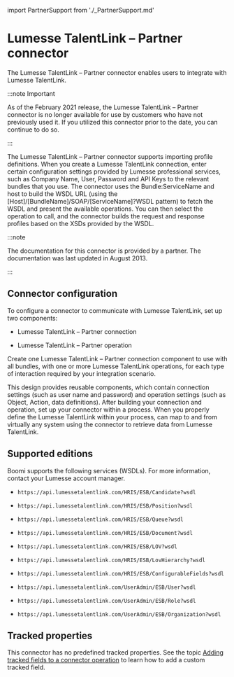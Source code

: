 import PartnerSupport from './_PartnerSupport.md'

# Lumesse TalentLink – Partner connector 

<head>
  <meta name="guidename" content="Integration"/>
  <meta name="context" content="GUID-ce3727ec-c827-4750-afec-9005e22a1a0b"/>
</head>

<PartnerSupport />

The Lumesse TalentLink – Partner connector enables users to integrate with Lumesse TalentLink.

:::note Important 

As of the February 2021 release, the Lumesse TalentLink – Partner connector is no longer available for use by customers who have not previously used it. If you utilized this connector prior to the date, you can continue to do so.

:::

The Lumesse TalentLink – Partner connector supports importing profile definitions. When you create a Lumesse TalentLink connection, enter certain configuration settings provided by Lumesse professional services, such as Company Name, User, Password and API Keys to the relevant bundles that you use. The connector uses the Bundle:ServiceName and host to build the WSDL URL \(using the \[Host\]/\[BundleName\]/SOAP/\[ServiceName\]?WSDL pattern\) to fetch the WSDL and present the available operations. You can then select the operation to call, and the connector builds the request and response profiles based on the XSDs provided by the WSDL.

:::note 

The documentation for this connector is provided by a partner. The documentation was last updated in August 2013.

:::

## Connector configuration 

To configure a connector to communicate with Lumesse TalentLink, set up two components:

-   Lumesse TalentLink – Partner connection

-   Lumesse TalentLink – Partner operation


Create one Lumesse TalentLink – Partner connection component to use with all bundles, with one or more Lumesse TalentLink operations, for each type of interaction required by your integration scenario.

This design provides reusable components, which contain connection settings \(such as user name and password\) and operation settings \(such as Object, Action, data definitions\). After building your connection and operation, set up your connector within a process. When you properly define the Lumesse TalentLink within your process, can map to and from virtually any system using the connector to retrieve data from Lumesse TalentLink.

## Supported editions 

Boomi supports the following services \(WSDLs\). For more information, contact your Lumesse account manager.

-   `https://api.lumessetalentlink.com/HRIS/ESB/Candidate?wsdl`

-   `https://api.lumessetalentlink.com/HRIS/ESB/Position?wsdl`

-   `https://api.lumessetalentlink.com/HRIS/ESB/Queue?wsdl`

-   `https://api.lumessetalentlink.com/HRIS/ESB/Document?wsdl`

-   `https://api.lumessetalentlink.com/HRIS/ESB/LOV?wsdl`

-   `https://api.lumessetalentlink.com/HRIS/ESB/LovHierarchy?wsdl`

-   `https://api.lumessetalentlink.com/HRIS/ESB/ConfigurableFields?wsdl`

-   `https://api.lumessetalentlink.com/UserAdmin/ESB/User?wsdl`

-   `https://api.lumessetalentlink.com/UserAdmin/ESB/Role?wsdl`

-   `https://api.lumessetalentlink.com/UserAdmin/ESB/Organization?wsdl`

## Tracked properties

This connector has no predefined tracked properties. See the topic [Adding tracked fields to a connector operation](../Process%20building/t-atm-Adding_tracked_fields_to_a_connector_operation_f71821dd-95ee-4ebd-bfc9-3333262f56f6.md) to learn how to add a custom tracked field.
